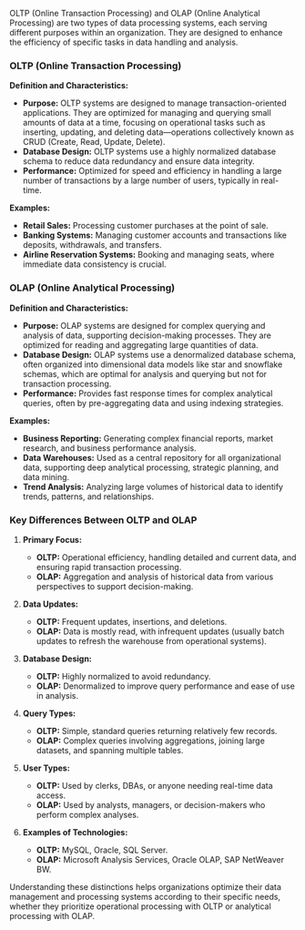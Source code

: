 OLTP (Online Transaction Processing) and OLAP (Online Analytical Processing) are two types of data processing systems, each serving different purposes within an organization. They are designed to enhance the efficiency of specific tasks in data handling and analysis.

### OLTP (Online Transaction Processing)

**Definition and Characteristics:**
- **Purpose:** OLTP systems are designed to manage transaction-oriented applications. They are optimized for managing and querying small amounts of data at a time, focusing on operational tasks such as inserting, updating, and deleting data—operations collectively known as CRUD (Create, Read, Update, Delete).
- **Database Design:** OLTP systems use a highly normalized database schema to reduce data redundancy and ensure data integrity.
- **Performance:** Optimized for speed and efficiency in handling a large number of transactions by a large number of users, typically in real-time.

**Examples:**
- **Retail Sales:** Processing customer purchases at the point of sale.
- **Banking Systems:** Managing customer accounts and transactions like deposits, withdrawals, and transfers.
- **Airline Reservation Systems:** Booking and managing seats, where immediate data consistency is crucial.

### OLAP (Online Analytical Processing)

**Definition and Characteristics:**
- **Purpose:** OLAP systems are designed for complex querying and analysis of data, supporting decision-making processes. They are optimized for reading and aggregating large quantities of data.
- **Database Design:** OLAP systems use a denormalized database schema, often organized into dimensional data models like star and snowflake schemas, which are optimal for analysis and querying but not for transaction processing.
- **Performance:** Provides fast response times for complex analytical queries, often by pre-aggregating data and using indexing strategies.

**Examples:**
- **Business Reporting:** Generating complex financial reports, market research, and business performance analysis.
- **Data Warehouses:** Used as a central repository for all organizational data, supporting deep analytical processing, strategic planning, and data mining.
- **Trend Analysis:** Analyzing large volumes of historical data to identify trends, patterns, and relationships.

### Key Differences Between OLTP and OLAP

1. **Primary Focus:**
   - **OLTP:** Operational efficiency, handling detailed and current data, and ensuring rapid transaction processing.
   - **OLAP:** Aggregation and analysis of historical data from various perspectives to support decision-making.

2. **Data Updates:**
   - **OLTP:** Frequent updates, insertions, and deletions.
   - **OLAP:** Data is mostly read, with infrequent updates (usually batch updates to refresh the warehouse from operational systems).

3. **Database Design:**
   - **OLTP:** Highly normalized to avoid redundancy.
   - **OLAP:** Denormalized to improve query performance and ease of use in analysis.

4. **Query Types:**
   - **OLTP:** Simple, standard queries returning relatively few records.
   - **OLAP:** Complex queries involving aggregations, joining large datasets, and spanning multiple tables.

5. **User Types:**
   - **OLTP:** Used by clerks, DBAs, or anyone needing real-time data access.
   - **OLAP:** Used by analysts, managers, or decision-makers who perform complex analyses.

6. **Examples of Technologies:**
   - **OLTP:** MySQL, Oracle, SQL Server.
   - **OLAP:** Microsoft Analysis Services, Oracle OLAP, SAP NetWeaver BW.

Understanding these distinctions helps organizations optimize their data management and processing systems according to their specific needs, whether they prioritize operational processing with OLTP or analytical processing with OLAP.